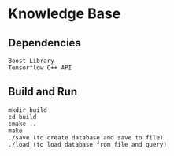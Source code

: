 # Knowledge Base

## Dependencies
	Boost Library 
	Tensorflow C++ API

## Build and Run
	mkdir build
	cd build
	cmake ..
	make
	./save (to create database and save to file)
	./load (to load database from file and query)
